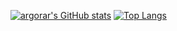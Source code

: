 [![argorar's GitHub stats](https://github-readme-stats.vercel.app/api?username=argorar&count_private=true&show_icons=true&include_all_commits=true)](https://github.com/anuraghazra/github-readme-stats) [![Top Langs](https://github-readme-stats.vercel.app/api/top-langs/?username=argorar&langs_count=3)](https://github.com/anuraghazra/github-readme-stats)
